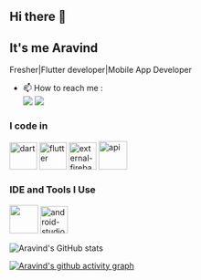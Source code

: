 ## Hi there 👋
##  It's me Aravind

Fresher|Flutter developer|Mobile App Developer
                                              

- 📫 How to reach me :
<br />  [<img src="https://img.shields.io/badge/LinkedIn-0077B5?style=for-the-badge&logo=linkedin&logoColor=white" />](https://www.linkedin.com/in/aravind-r-flutter-developer)
[<img src="https://img.shields.io/badge/Gmail-0077B5?style=for-the-badge&logo=Gmail&logoColor=red" />](https://img.shields.io/badge/Gmail.com/aravindr330@gmail.com?style=for-the-badge&logo=gmail&logoColor=white)



### I code in
<img width="48" height="48" src="https://img.icons8.com/color/48/dart.png" alt="dart"/> <img width="48" height="48" src="https://img.icons8.com/fluency/48/flutter.png" alt="flutter"/>
<img width="48" height="48" src="https://img.icons8.com/external-tal-revivo-color-tal-revivo/48/external-firebase-a-googles-mobile-platform-that-helps-you-quickly-develop-high-quality-apps-logo-color-tal-revivo.png" alt="external-firebase-a-googles-mobile-platform-that-helps-you-quickly-develop-high-quality-apps-logo-color-tal-revivo"/> <img width="50" height="50" src="https://img.icons8.com/ios-filled/50/api.png" alt="api"/>

### IDE and Tools I Use
<img height="50" width="50" src="https://img.icons8.com/color/48/000000/visual-studio-code-2019.png"/> <img width="48" height="48" src="https://img.icons8.com/color/48/android-studio--v3.png" alt="android-studio--v3"/>




![Aravind's GitHub stats](https://github-readme-stats.vercel.app/api?username=aravind56&theme=dark&show_icons=true&&hide=issues,contribs)



[![Aravind's github activity graph](https://github-readme-activity-graph.vercel.app/graph?username=aravind56&bg_color=000000&color=ffffff&line=51f565&point=ffffff&area=true&hide_border=true)](https://github.com/aravind56/github-readme-activity-graph)
